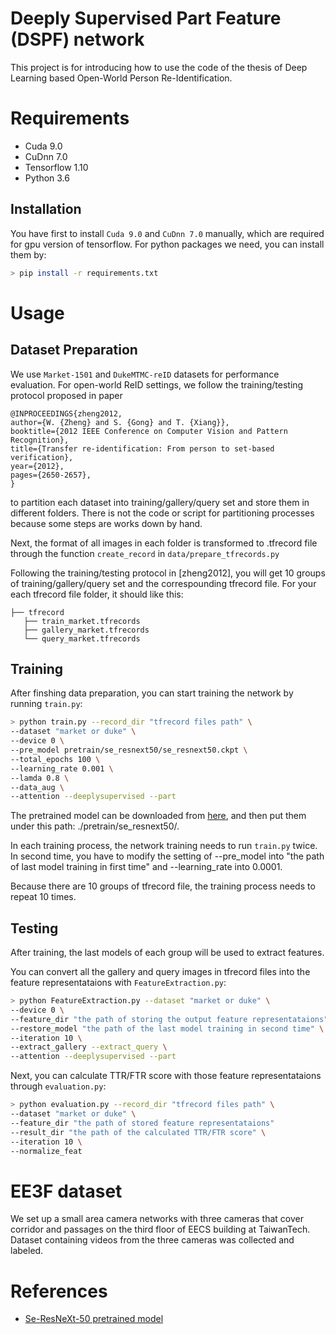 # Deeply Supervised Part Feature (DSPF) network
This project is for introducing how to use the code of the thesis of Deep Learning based Open-World Person Re-Identification.

# Requirements
* Cuda 9.0
* CuDnn 7.0
* Tensorflow 1.10
* Python 3.6

## Installation
You have first to install `Cuda 9.0` and `CuDnn 7.0` manually, which are required for gpu version of tensorflow.
For python packages we need, you can install them by:
```bash
> pip install -r requirements.txt
```

# Usage

## Dataset Preparation
We use `Market-1501` and `DukeMTMC-reID` datasets for performance evaluation. For open-world ReID settings, we follow the training/testing protocol proposed in paper
```
@INPROCEEDINGS{zheng2012,
author={W. {Zheng} and S. {Gong} and T. {Xiang}},
booktitle={2012 IEEE Conference on Computer Vision and Pattern Recognition},
title={Transfer re-identification: From person to set-based verification},
year={2012},
pages={2650-2657},
}
```
to partition each dataset into training/gallery/query set and store them in different folders. There is not the code or script for partitioning processes because some steps are works down by hand. 

Next, the format of all images in each folder is transformed to .tfrecord file through the function `create_record` in `data/prepare_tfrecords.py`

Following the training/testing protocol in [zheng2012], you will get 10 groups of training/gallery/query set and the correspounding tfrecord file. For your each tfrecord file folder, it should like this:
```
├── tfrecord
   ├── train_market.tfrecords
   ├── gallery_market.tfrecords
   └── query_market.tfrecords
```

## Training
After finshing data preparation, you can start training the network by running `train.py`:
```bash
> python train.py --record_dir "tfrecord files path" \ 
--dataset "market or duke" \ 
--device 0 \ 
--pre_model pretrain/se_resnext50/se_resnext50.ckpt \ 
--total_epochs 100 \ 
--learning_rate 0.001 \ 
--lamda 0.8 \ 
--data_aug \ 
--attention --deeplysupervised --part
```

The pretrained model can be downloaded from [here](https://drive.google.com/drive/folders/1_kc-ikPhVzjgzWMrcSWMPH0IYTjrqOlY?usp=sharing), and then put them under this path: ./pretrain/se_resnext50/.

In each training process, the network training needs to run `train.py` twice. In second time, you have to modify the setting of --pre_model into "the path of last model training in first time" and --learning_rate into 0.0001.

Because there are 10 groups of tfrecord file, the training process needs to repeat 10 times.

## Testing 
After training, the last models of each group will be used to extract features. 

You can convert all the gallery and query images in tfrecord files into the feature representataions with `FeatureExtraction.py`:
```bash
> python FeatureExtraction.py --dataset "market or duke" \ 
--device 0 \ 
--feature_dir "the path of storing the output feature representataions"
--restore_model "the path of the last model training in second time" \
--iteration 10 \ 
--extract_gallery --extract_query \ 
--attention --deeplysupervised --part
```

Next, you can calculate TTR/FTR score with those feature representataions through `evaluation.py`:

```bash
> python evaluation.py --record_dir "tfrecord files path" \ 
--dataset "market or duke" \ 
--feature_dir "the path of stored feature representataions"
--result_dir "the path of the calculated TTR/FTR score" \
--iteration 10 \ 
--normalize_feat
```

# EE3F dataset
We set up a small area camera networks with three cameras that cover corridor and passages on the third floor of EECS building at TaiwanTech. Dataset containing videos from the three cameras was collected and labeled.

# References
- [Se-ResNeXt-50 pretrained model](https://github.com/HiKapok/TF-SENet)
